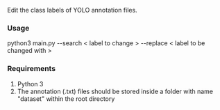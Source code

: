 Edit the class labels of YOLO annotation files. 

### Usage
python3 main.py --search < label to change > --replace < label to be changed with >

### Requirements
1. Python 3
2. The annotation (.txt) files should be stored inside a folder with name "dataset" within the root directory